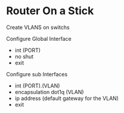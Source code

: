 # Router On a Stick

Create VLANS on switchs

Configure Global Interface
- int (PORT)
- no shut
- exit

Configure sub Interfaces
- int (PORT).(VLAN)
- encapsulation dot1q (VLAN)
- ip address (default gateway for the VLAN)
- exit




